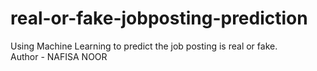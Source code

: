 # real-or-fake-jobposting-prediction
Using Machine Learning to predict the job posting is real or fake.
<br>
Author - NAFISA NOOR
